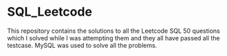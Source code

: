 # SQL_Leetcode

This repository contains the solutions to all the Leetcode SQL 50 questions which I solved while I was attempting them and they all have passed all the testcase.
MySQL was used to solve all the problems.
